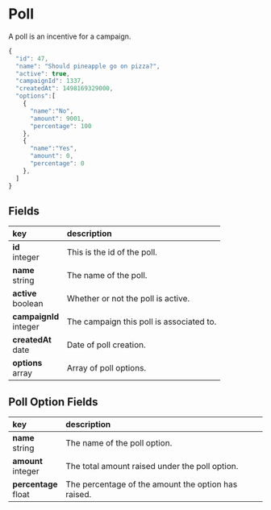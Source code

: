 # Poll

A poll is an incentive for a campaign.

```js
{  
  "id": 47,
  "name": "Should pineapple go on pizza?",
  "active": true,
  "campaignId": 1337,
  "createdAt": 1498169329000,
  "options":[  
    {  
      "name":"No",
      "amount": 9001,
      "percentage": 100
    },
    {  
      "name":"Yes",
      "amount": 0,
      "percentage": 0
    },
  ]
}
```

## Fields

|key|description|
|:---|:---|
|**id**<br>integer| This is the id of the poll.
|**name**<br>string| The name of the poll.
|**active**<br>boolean| Whether or not the poll is active.
|**campaignId**<br>integer| The campaign this poll is associated to.
|**createdAt**<br>date| Date of poll creation.
|**options**<br>array| Array of poll options.

## Poll Option Fields

|key|description|
|:---|:---|
|**name**<br>string| The name of the poll option.
|**amount**<br>integer| The total amount raised under the poll option.
|**percentage**<br>float| The percentage of the amount the option has raised.

